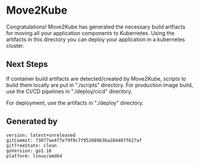# Move2Kube

Congratulations! Move2Kube has generated the necessary build artfiacts for moving all your application components to Kubernetes. Using the artifacts in this directory you can deploy your application in a kubernetes cluster.

## Next Steps

If container build artifacts are detected/created by Move2Kube, scripts to build them locally are put in "./scripts" directory. For production image build, use the CI/CD pipelines in "./deploy/cicd" directory.

For deployment, use the artifacts in "./deploy" directory.

## Generated by

```
version: latest+unreleased
gitCommit: 73077ae4f7e79f9c7f95208963ba284407f627af
gitTreeState: clean
goVersion: go1.18
platform: linux/amd64
```
